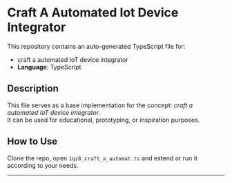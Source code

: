 # Craft A Automated Iot Device Integrator

This repository contains an auto-generated TypeScript file for:

- craft a automated IoT device integrator
- **Language**: TypeScript

## Description

This file serves as a base implementation for the concept: *craft a automated IoT device integrator*.  
It can be used for educational, prototyping, or inspiration purposes.

## How to Use

Clone the repo, open `iqz8_craft_a_automat.ts` and extend or run it according to your needs.

---


